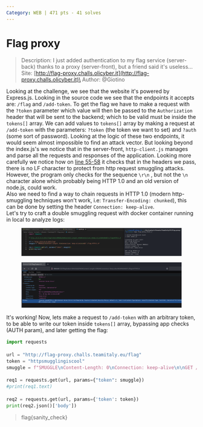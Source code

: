 ```yaml
---
Category: WEB | 471 pts - 41 solves
---
```


# Flag proxy

> Description: I just added authentication to my flag service (server-back) thanks to a proxy (server-front), but a friend said it's useless...
> Site: [http://flag-proxy.challs.olicyber.it](http://flag-proxy.challs.olicyber.it)\
> Author: @Giotino

Looking at the challenge, we see that the website it's powered by Express.js. Looking in the source code we see that the endpoints it accepts are: `/flag` and  `/add-token`. To get the flag we have to make a request with the `?token` parameter which value will then be passed to the `Authorization` header that will be sent to the backend; which to be valid must be inside the `tokens[]` array. We can add values to `tokens[]` array by making a request at `/add-token` with the parameters: `?token` (the token we want to set) and `?auth` (some sort of password). Looking at the logic of these two endpoints, it would seem almost impossible to find an attack vector. But looking beyond the index.js's we notice that in the server-front, `http-client.js` manages and parse all the requests and responses of the application. Looking more carefully we notice how on [line 55-58](https://github.com/TeamItaly/TeamItalyCTF-2022/blob/master/FlagProxy/src/server-front/http-client.js#L55-L58) it checks that in the headers we pass, there is no LF character to protect from http request smuggling attacks. However, the program only checks for the sequence `\r\n` , but not the `\n` character alone which probably being HTTP 1.0 and an old version of node.js, could work.\
Also we need to find a way to chain requests in HTTP 1.0 (modern http-smuggling techniques won't work, i.e: `Transfer-Encoding: chunked`), this can be done by setting the header `Connection: keep-alive`.\
Let's try to craft a double smuggling request with docker container running in local to analyze logs:

<figure><img src="./assets/SMUGGLE.png" alt=""><figcaption></figcaption></figure>

<figure><img src="./assets/smuggle2.png" alt=""><figcaption></figcaption></figure>

It's working! Now, lets make a request to `/add-token` with an arbitrary token, to be able to write our token inside `tokens[]` array, bypassing app checks (AUTH param), and later getting the flag:

```python
import requests

url = "http://flag-proxy.challs.teamitaly.eu/flag"
token = "httpsmugglingiscool"
smuggle = f"SMUGGLE\nContent-Length: 0\nConnection: keep-alive\n\nGET /add-token?token={token} HTTP/1.0"

req1 = requests.get(url, params={"token": smuggle})
#print(req1.text)

req2 = requests.get(url, params={'token': token})
print(req2.json()['body'])
```

> flag{sanity\_check}
